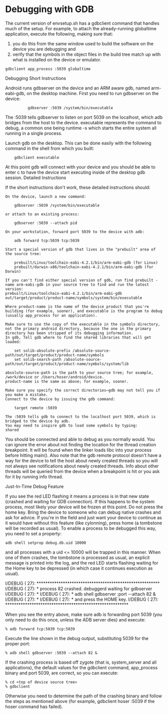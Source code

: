 Debugging with GDB
================================================================================

The current version of envsetup.sh has a gdbclient command that handles much of the setup.
For example, to attach the already-running globaltime application, execute the following,
making sure that:
1) you do this from the same window used to build the software on the device you are debugging and
2) verify that the symbols in the object files in the build tree match up with what is installed on the device or emulator.

```
gdbclient app_process :5039 globaltime
```

Debugging
Short Instructions

Android runs gdbserver on the device and an ARM aware gdb, named arm-eabi-gdb, on the desktop machine.
    First you need to run gdbserver on the device:

```
          gdbserver :5039 /system/bin/executable
```

The :5039 tells gdbserver to listen on port 5039 on the localhost, which adb bridges from the host to the device.
executable represents the command to debug, a common one being runtime -s which starts the entire system all running in a single process.

Launch gdb on the desktop. This can be done easily with the following command in the shell from which you built:

```
    gdbclient executable
```

At this point gdb will connect with your device and you should be able to enter c to have the device start executing inside of the desktop gdb session.
Detailed Instructions

If the short instructions don't work, these detailed instructions should:

    On the device, launch a new command:

```
    gdbserver :5039 /system/bin/executable
```

    or attach to an existing process:

```
    gdbserver :5039 --attach pid
```

    On your workstation, forward port 5039 to the device with adb:

```
    adb forward tcp:5039 tcp:5039
```

    Start a special version of gdb that lives in the "prebuilt" area of the source tree:

```
    prebuilt/Linux/toolchain-eabi-4.2.1/bin/arm-eabi-gdb (for Linux)
    prebuilt/darwin-x86/toolchain-eabi-4.2.1/bin/arm-eabi-gdb (for Darwin)
```

    If you can't find either special version of gdb, run find prebuilt -name arm-eabi-gdb in your source tree to find and run the latest version:
    prebuilt/Linux/toolchain-eabi-4.2.1/bin/arm-eabi-gdb  out/target/product/product-name/symbols/system/bin/executable

    Where product-name is the name of the device product that you're building (for example, sooner), and executable is the program to debug (usually app_process for an application).

    Make sure to use the copy of the executable in the symbols directory, not the primary android directory, because the one in the primary directory has been stripped of its debugging information.
    In gdb, Tell gdb where to find the shared libraries that will get loaded:

```
    set solib-absolute-prefix /absolute-source-path/out/target/product/product-name/symbols
    set solib-search-path /absolute-source-path/out/target/product/product-name/symbols/system/lib
```

    absolute-source-path is the path to your source tree; for example, /work/device or /Users/hoser/android/device.
    product-name is the same as above; for example, sooner.

    Make sure you specify the correct directories—gdb may not tell you if you make a mistake.
    Connect to the device by issuing the gdb command:

```
    target remote :5039
```

    The :5039 tells gdb to connect to the localhost port 5039, which is bridged to the device by adb.
    You may need to inspire gdb to load some symbols by typing:
    shared

You should be connected and able to debug as you normally would. You can ignore the error about not finding the location for the thread creation breakpoint.
It will be found when the linker loads libc into your process before hitting main(). Also note that the gdb remote protocol doesn't have a way for the device
to tell the host about newly created threads so you will not always see notifications about newly created threads. Info about other threads will be queried
from the device when a breakpoint is hit or you ask for it by running info thread.

Just-In-Time Debug Feature

If you see the red LED flashing it means a process is in that new state (crashed and waiting for GDB connection).
If this happens to the system process, most likely your device will be frozen at this point. Do not press the home key.
Bring the device to someone who can debug native crashes and ask for advice. If you're in the field and just want your
device to continue as it would have without this feature (like cylonning), press home (a tombstone will be recorded as usual).
To enable a process to be debugged this way, you need to set a property:

```
adb shell setprop debug.db.uid 10000
```

and all processes with a uid <= 10000 will be trapped in this manner. When one of them crashes, the tombstone is processed as usual,
an explicit message is printed into the log, and the red LED starts flashing waiting for the Home key to be depressed (in which case it continues execution as usual).

I/DEBUG   (   27): ********************************************************
I/DEBUG   (   27): * process 82 crashed. debuggerd waiting for gdbserver
I/DEBUG   (   27): *
I/DEBUG   (   27): *     adb shell gdbserver :port --attach 82 &
I/DEBUG   (   27): *
I/DEBUG   (   27): * and press the HOME key.
I/DEBUG   (   27): ********************************************************

When you see the entry above, make sure adb is forwarding port 5039 (you only need to do this once, unless the ADB server dies) and execute:

```
% adb forward tcp:5039 tcp:5039
```

Execute the line shown in the debug output, substituting 5039 for the proper port:

```
% adb shell gdbserver :5039 --attach 82 &
```

If the crashing process is based off zygote (that is, system_server and all applications), the default values for the gdbclient command, app_process binary and port 5039, are correct, so you can execute:

```
% cd <top of device source tree>
% gdbclient
```

Otherwise you need to determine the path of the crashing binary and follow the steps as mentioned above (for example, gdbclient hoser :5039 if the hoser command has failed).
